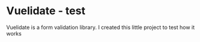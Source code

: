 <h1>Vuelidate - test</h1>
Vuelidate is a form validation library. I created this little project to test how it works

